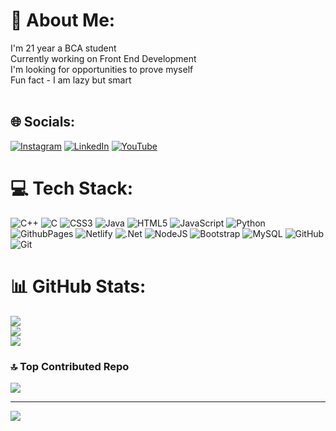 # 💫 About Me:
I'm 21 year a BCA student<br>Currently working on Front End Development<br>I'm looking for opportunities to prove myself<br>Fun fact - I am lazy but smart<br> <br>


## 🌐 Socials:
[![Instagram](https://img.shields.io/badge/Instagram-%23E4405F.svg?logo=Instagram&logoColor=white)](https://instagram.com/main_karan_) [![LinkedIn](https://img.shields.io/badge/LinkedIn-%230077B5.svg?logo=linkedin&logoColor=white)](https://www.linkedin.com/in/karan-kumar-8164832b3/) [![YouTube](https://img.shields.io/badge/YouTube-%23FF0000.svg?logo=YouTube&logoColor=white)](https://youtube.com/@https://www.youtube.com/@main_karan) 

# 💻 Tech Stack:
![C++](https://img.shields.io/badge/c++-%2300599C.svg?style=for-the-badge&logo=c%2B%2B&logoColor=white) ![C](https://img.shields.io/badge/c-%2300599C.svg?style=for-the-badge&logo=c&logoColor=white) ![CSS3](https://img.shields.io/badge/css3-%231572B6.svg?style=for-the-badge&logo=css3&logoColor=white) ![Java](https://img.shields.io/badge/java-%23ED8B00.svg?style=for-the-badge&logo=openjdk&logoColor=white) ![HTML5](https://img.shields.io/badge/html5-%23E34F26.svg?style=for-the-badge&logo=html5&logoColor=white) ![JavaScript](https://img.shields.io/badge/javascript-%23323330.svg?style=for-the-badge&logo=javascript&logoColor=%23F7DF1E) ![Python](https://img.shields.io/badge/python-3670A0?style=for-the-badge&logo=python&logoColor=ffdd54) ![GithubPages](https://img.shields.io/badge/github%20pages-121013?style=for-the-badge&logo=github&logoColor=white) ![Netlify](https://img.shields.io/badge/netlify-%23000000.svg?style=for-the-badge&logo=netlify&logoColor=#00C7B7) ![.Net](https://img.shields.io/badge/.NET-5C2D91?style=for-the-badge&logo=.net&logoColor=white) ![NodeJS](https://img.shields.io/badge/node.js-6DA55F?style=for-the-badge&logo=node.js&logoColor=white) ![Bootstrap](https://img.shields.io/badge/bootstrap-%238511FA.svg?style=for-the-badge&logo=bootstrap&logoColor=white) ![MySQL](https://img.shields.io/badge/mysql-4479A1.svg?style=for-the-badge&logo=mysql&logoColor=white) ![GitHub](https://img.shields.io/badge/github-%23121011.svg?style=for-the-badge&logo=github&logoColor=white) ![Git](https://img.shields.io/badge/git-%23F05033.svg?style=for-the-badge&logo=git&logoColor=white)
# 📊 GitHub Stats:
![](https://github-readme-stats.vercel.app/api?username=thekarancode0&theme=radical&hide_border=false&include_all_commits=true&count_private=true)<br/>
![](https://github-readme-streak-stats.herokuapp.com/?user=thekarancode0&theme=radical&hide_border=false)<br/>
![](https://github-readme-stats.vercel.app/api/top-langs/?username=thekarancode0&theme=radical&hide_border=false&include_all_commits=true&count_private=true&layout=compact)

### 🔝 Top Contributed Repo
![](https://github-contributor-stats.vercel.app/api?username=thekarancode0&limit=5&theme=algolia&combine_all_yearly_contributions=true)

---
[![](https://visitcount.itsvg.in/api?id=thekarancode0&icon=0&color=0)](https://visitcount.itsvg.in)

<!-- Proudly created with GPRM ( https://gprm.itsvg.in ) -->
